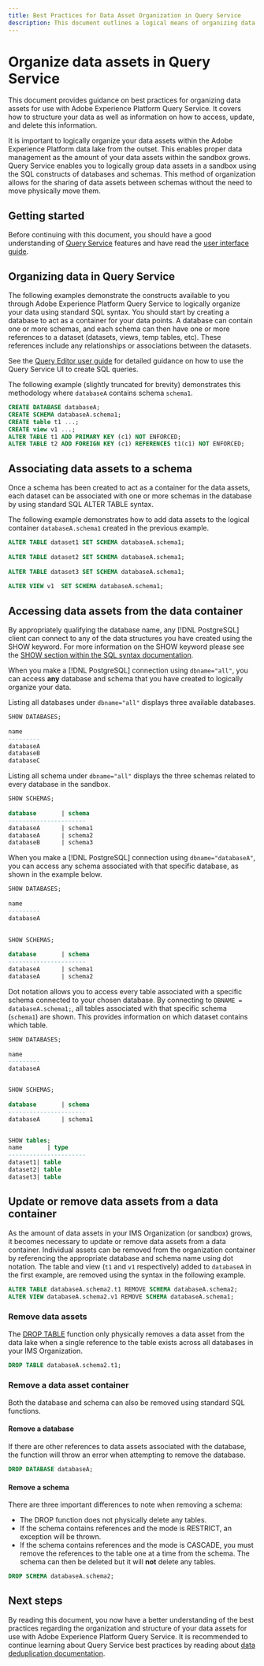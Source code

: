 ```yaml
---
title: Best Practices for Data Asset Organization in Query Service
description: This document outlines a logical means of organizing data for ease of use with Query Service.
---
```

# Organize data assets in Query Service

This document provides guidance on best practices for organizing data assets for use with Adobe Experience Platform Query Service. It covers how to structure your data as well as information on how to access, update, and delete this information.

It is important to logically organize your data assets within the Adobe Experience Platform data lake from the outset. This enables proper data management as the amount of your data assets within the sandbox grows. Query Service enables you to logically group data assets in a sandbox using the SQL constructs of databases and schemas. This method of organization allows for the sharing of data assets between schemas without the need to move physically move them.

## Getting started

Before continuing with this document, you should have a good understanding of [Query Service](../home.md) features and have read the [user interface guide](../ui/user-guide.md).

## Organizing data in Query Service

The following examples demonstrate the constructs available to you through Adobe Experience Platform Query Service to logically organize your data using standard SQL syntax. You should start by creating a database to act as a container for your data points. A database can contain one or more schemas, and each schema can then have one or more references to a dataset (datasets, views, temp tables, etc). These references include any relationships or associations between the datasets. 

See the [Query Editor user guide](../ui/user-guide.md) for detailed guidance on how to use the Query Service UI to create SQL queries. 

The following example (slightly truncated for brevity) demonstrates this methodology where `databaseA` contains schema `schema1`. 

```SQL
CREATE DATABASE databaseA;
CREATE SCHEMA databaseA.schema1;
CREATE table t1 ...;
CREATE view v1 ...;
ALTER TABLE t1 ADD PRIMARY KEY (c1) NOT ENFORCED;
ALTER TABLE t2 ADD FOREIGN KEY (c1) REFERENCES t1(c1) NOT ENFORCED;
```

## Associating data assets to a schema

Once a schema has been created to act as a container for the data assets, each dataset can be associated with one or more schemas in the database by using standard SQL ALTER TABLE syntax.

The following example demonstrates how to add data assets to the logical container `databaseA.schema1` created in the previous example.

```SQL
ALTER TABLE dataset1 SET SCHEMA databaseA.schema1;
 
ALTER TABLE dataset2 SET SCHEMA databaseA.schema1;
 
ALTER TABLE dataset3 SET SCHEMA databaseA.schema1;
 
ALTER VIEW v1  SET SCHEMA databaseA.schema1;
```

## Accessing data assets from the data container

By appropriately qualifying the database name, any [!DNL PostgreSQL] client can connect to any of the data structures you have created using the SHOW keyword. For more information on the SHOW keyword please see the [SHOW section within the SQL syntax documentation](../sql/syntax.md#show).

When you make a [!DNL PostgreSQL] connection using `dbname="all"`, you can access **any** database and schema that you have created to logically organize your data. 
<!-- The following examples demonstrate the accessibility of this organizational structure.  -->

Listing all databases under `dbname="all"` displays three available databases.

```sql
SHOW DATABASES;
  
name     
---------
databaseA
databaseB
databaseC
```

Listing all schema under `dbname="all"` displays the three schemas related to every database in the sandbox.

```SQL
SHOW SCHEMAS;
  
database       | schema
----------------------
databaseA      | schema1
databaseA      | schema2
databaseB      | schema3
```

When you make a [!DNL PostgreSQL] connection using `dbname="databaseA"`, you can access any schema associated with that specific database, as shown in the example below.

```sql
SHOW DATABASES;
  
name     
---------
databaseA
 

SHOW SCHEMAS;
  
database       | schema
----------------------
databaseA      | schema1
databaseA      | schema2
```

Dot notation allows you to access every table associated with a specific schema connected to your chosen database. By connecting to `DBNAME = databaseA.schema1;`, all tables associated with that specific schema (`schema1`) are shown. This provides information on which dataset contains which table.

```sql
SHOW DATABASES;
  
name     
---------
databaseA


SHOW SCHEMAS;
  
database       | schema
----------------------
databaseA      | schema1


SHOW tables;
name       | type
----------------------
dataset1| table
dataset2| table
dataset3| table
```

## Update or remove data assets from a data container

As the amount of data assets in your IMS Organization (or sandbox) grows, it becomes necessary to update or remove data assets from a data container. Individual assets can be removed from the organization container by referencing the appropriate database and schema name using dot notation. The table and view (`t1` and `v1` respectively) added to `databaseA` in the first example, are removed using the syntax in the following example.

```sql
ALTER TABLE databaseA.schema2.t1 REMOVE SCHEMA databaseA.schema2;
ALTER VIEW databaseA.schema2.v1 REMOVE SCHEMA databaseA.schema1;
```

### Remove data assets

The [DROP TABLE](../sql/syntax.md#drop-table) function only physically removes a data asset from the data lake when a single reference to the table exists across all databases in your IMS Organization.

```sql
DROP TABLE databaseA.schema2.t1;
```

### Remove a data asset container

Both the database and schema can also be removed using standard SQL functions. 

#### Remove a database

If there are other references to data assets associated with the database, the function will throw an error when attempting to remove the database.

```sql
DROP DATABASE databaseA;
```

#### Remove a schema

There are three important differences to note when removing a schema:

- The DROP function does not physically delete any tables.
- If the schema contains references and the mode is RESTRICT, an exception will be thrown. 
- If the schema contains references and the mode is CASCADE, you must remove the references to the table one at a time from the schema. The schema can then be deleted but it will **not** delete any tables. 

```sql
DROP SCHEMA databaseA.schema2;
```

## Next steps

By reading this document, you now have a better understanding of the best practices regarding the organization and structure of your data assets for use with Adobe Experience Platform Query Service. It is recommended to continue learning about Query Service best practices by reading about [data deduplication documentation](./deduplication.md).
